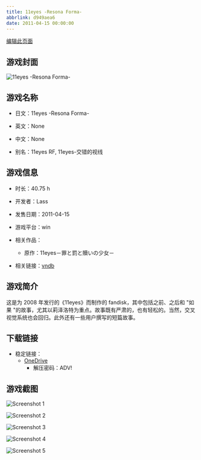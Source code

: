 ```yaml
---
title: 11eyes -Resona Forma-
abbrlink: d949aea6
date: 2011-04-15 00:00:00
---
```

[编辑此页面](https://github.com/ACG-3/ADV3-source/blob/main/source/_posts/games/11eyes%20-Resona%20Forma-.md)

## 游戏封面

![11eyes -Resona Forma-](https://pan.timero.xyz/d/onedrive/img_lib_001/11eyes%20-Resona%20Forma-_cover.avif)


## 游戏名称

- 日文：11eyes -Resona Forma-
- 英文：None
- 中文：None

- 别名：11eyes RF, 11eyes-交错的视线


## 游戏信息

- 时长：40.75 h
- 开发者：Lass
- 发售日期：2011-04-15
- 游戏平台：win
- 相关作品：
   - 原作：11eyes－罪と罰と贖いの少女－

- 相关链接：[vndb](https://vndb.org/v4429)


## 游戏简介

这是为 2008 年发行的《11eyes》而制作的 fandisk，其中包括之前、之后和 "如果 "的故事，尤其以莉泽洛特为重点。故事既有严肃的，也有轻松的。当然，交叉视觉系统也会回归。此外还有一些用户撰写的短篇故事。




## 下载链接

- 稳定链接：
    - [OneDrive](https://pan.timero.xyz/onedrive/adv_lib_001/11eyes%20-Resona%20Forma-)
        - 解压密码：ADV!



## 游戏截图


![Screenshot 1](https://pan.timero.xyz/d/onedrive/img_lib_001/11eyes%20-Resona%20Forma-_Screenshot_1.avif)

![Screenshot 2](https://pan.timero.xyz/d/onedrive/img_lib_001/11eyes%20-Resona%20Forma-_Screenshot_2.avif)

![Screenshot 3](https://pan.timero.xyz/d/onedrive/img_lib_001/11eyes%20-Resona%20Forma-_Screenshot_3.avif)

![Screenshot 4](https://pan.timero.xyz/d/onedrive/img_lib_001/11eyes%20-Resona%20Forma-_Screenshot_4.avif)

![Screenshot 5](https://pan.timero.xyz/d/onedrive/img_lib_001/11eyes%20-Resona%20Forma-_Screenshot_5.avif)

